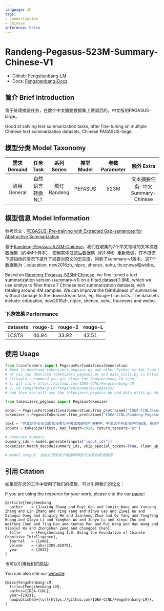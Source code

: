 ```yaml
---
language: zh
tags:
- summarization
- chinese
inference: False
---
```


# Randeng-Pegasus-523M-Summary-Chinese-V1

- Github: [Fengshenbang-LM](https://github.com/IDEA-CCNL/Fengshenbang-LM/blob/main/fengshen/examples/summary/randeng_pegasus_523M_summary.sh)
- Docs: [Fengshenbang-Docs](https://fengshenbang-doc.readthedocs.io/zh/latest/docs/%E7%87%83%E7%81%AF%E7%B3%BB%E5%88%97/Randeng-Pegasus-238M-Summary-Chinese.html)

## 简介 Brief Introduction

善于处理摘要任务，在数个中文摘要数据集上微调后的，中文版的PAGASUS-large。

Good at solving text summarization tasks, after fine-tuning on multiple Chinese text summarization datasets, Chinese PAGASUS-large.

## 模型分类 Model Taxonomy

|  需求 Demand  | 任务 Task       | 系列 Series      | 模型 Model    | 参数 Parameter | 额外 Extra |
|  :----:  | :----:  | :----:  | :----:  | :----:  | :----:  |
| 通用 General | 自然语言转换 NLT | 燃灯 Randeng | PEFASUS |      523M      |    文本摘要任务-中文 Summary-Chinese    |

## 模型信息 Model Information

参考论文：[PEGASUS: Pre-training with Extracted Gap-sentences for Abstractive Summarization](https://arxiv.org/pdf/1912.08777.pdf)

基于[Randeng-Pegasus-523M-Chinese](https://huggingface.co/IDEA-CCNL/Randeng-Pegasus-523M-Chinese)，我们在收集的7个中文领域的文本摘要数据集（约4M个样本），使用实体过滤后数据集（约1.8M）重新微调，在不损伤下游指标的情况下提升了摘要对原文的忠实度，得到了summary-v1版本。这7个数据集为：education, new2016zh, nlpcc, shence, sohu, thucnews和weibo。

Based on [Randeng-Pegasus-523M-Chinese](https://huggingface.co/IDEA-CCNL/Randeng-Pegasus-523M-Chinese), we fine-tuned a text summarization version (summary-v1) on a filted dataset(1.8M), which we use entitys to filter these 7 Chinese text summarization datasets, with totaling around 4M samples. We can improve the faithfulness of summaries without damage to the downstream task, eg. Rouge-L on lcsts. The datasets include: education, new2016zh, nlpcc, shence, sohu, thucnews and weibo.

### 下游效果 Performance

| datasets | rouge-1 | rouge-2 | rouge-L |
| ---- | ---- | ---- | ---- |
| LCSTS | 46.94 | 33.92 | 43.51 |

## 使用 Usage

```python
from transformers import PegasusForConditionalGeneration
# Need to download tokenizers_pegasus.py and other Python script from Fengshenbang-LM github repo in advance,
# or you can download tokenizers_pegasus.py and data_utils.py in https://huggingface.co/IDEA-CCNL/Randeng_Pegasus_523M/tree/main
# Strongly recommend you git clone the Fengshenbang-LM repo:
# 1. git clone https://github.com/IDEA-CCNL/Fengshenbang-LM
# 2. cd Fengshenbang-LM/fengshen/examples/pegasus/
# and then you will see the tokenizers_pegasus.py and data_utils.py which are needed by pegasus model

from tokenizers_pegasus import PegasusTokenizer

model = PegasusForConditionalGeneration.from_pretrained("IDEA-CCNL/Randeng-Pegasus-523M-Summary-Chinese-V1")
tokenizer = PegasusTokenizer.from_pretrained("IDEA-CCNL/Randeng-Pegasus-523M-Summary-Chinese-V1")

text = "在北京冬奥会自由式滑雪女子坡面障碍技巧决赛中，中国选手谷爱凌夺得银牌。祝贺谷爱凌！今天上午，自由式滑雪女子坡面障碍技巧决赛举行。决赛分三轮进行，取选手最佳成绩排名决出奖牌。第一跳，中国选手谷爱凌获得69.90分。在12位选手中排名第三。完成动作后，谷爱凌又扮了个鬼脸，甚是可爱。第二轮中，谷爱凌在道具区第三个障碍处失误，落地时摔倒。获得16.98分。网友：摔倒了也没关系，继续加油！在第二跳失误摔倒的情况下，谷爱凌顶住压力，第三跳稳稳发挥，流畅落地！获得86.23分！此轮比赛，共12位选手参赛，谷爱凌第10位出场。网友：看比赛时我比谷爱凌紧张，加油！"
inputs = tokenizer(text, max_length=1024, return_tensors="pt")

# Generate Summary
summary_ids = model.generate(inputs["input_ids"])
tokenizer.batch_decode(summary_ids, skip_special_tokens=True, clean_up_tokenization_spaces=False)[0]

# model Output: 自由式滑雪女子坡面障碍技巧决赛谷爱凌摘银
```

## 引用 Citation

如果您在您的工作中使用了我们的模型，可以引用我们的[论文](https://arxiv.org/abs/2209.02970)：

If you are using the resource for your work, please cite the our [paper](https://arxiv.org/abs/2209.02970):

```text
@article{fengshenbang,
  author    = {Jiaxing Zhang and Ruyi Gan and Junjie Wang and Yuxiang Zhang and Lin Zhang and Ping Yang and Xinyu Gao and Ziwei Wu and Xiaoqun Dong and Junqing He and Jianheng Zhuo and Qi Yang and Yongfeng Huang and Xiayu Li and Yanghan Wu and Junyu Lu and Xinyu Zhu and Weifeng Chen and Ting Han and Kunhao Pan and Rui Wang and Hao Wang and Xiaojun Wu and Zhongshen Zeng and Chongpei Chen},
  title     = {Fengshenbang 1.0: Being the Foundation of Chinese Cognitive Intelligence},
  journal   = {CoRR},
  volume    = {abs/2209.02970},
  year      = {2022}
}
```

也可以引用我们的[网站](https://github.com/IDEA-CCNL/Fengshenbang-LM/):

You can also cite our [website](https://github.com/IDEA-CCNL/Fengshenbang-LM/):

```text
@misc{Fengshenbang-LM,
  title={Fengshenbang-LM},
  author={IDEA-CCNL},
  year={2021},
  howpublished={\url{https://github.com/IDEA-CCNL/Fengshenbang-LM}},
}
```